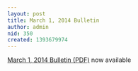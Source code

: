 ```yaml
---
layout: post
title: March 1, 2014 Bulletin
author: admin
nid: 350
created: 1393679974
---
```

<p><a href="http://www.botwoodsda.org/sites/botwoodsda.org/files/03.%20March%2001%2C%202014.pdf">March 1, 2014 Bulletin (PDF)</a> now available</p>
